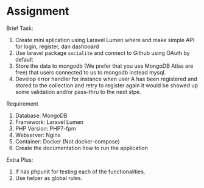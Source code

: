 # Assignment

Brief Task:
1. Create mini aplication using Laravel Lumen where and make simple API for login, register, dan dashboard
2. Use laravel package `socialite` and connect to Github using OAuth by default
3. Store the data to mongodb (We prefer that you use MongoDB Atlas are free) that users connected to us to mongodb instead mysql.
4. Develop error handler for instance when user A has been registered and stored to the collection and retry to register again it would be showed up some validation and/or pass-thru to the next stpe.


Requirement
1. Database: MongoDB
2. Framework: Laravel Lumen
3. PHP Version: PHP7-fpm
4. Webserver: Nginx
5. Container: Docker (Not docker-compose)
6. Create the documentation how to run the application

Extra Plus:
1. If has phpunit for testing each of the functionalities.
2. Use helper as global rules.
